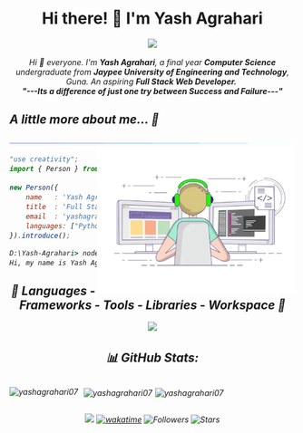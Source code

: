 <!--
- Original Creation by Yash Agrahari (Yash-Agrahari)
- Github Repository: https://github.com/Yashagrahari07/Yashagrahari07
- ⭐ Don't forget to give a star ⭐
-->

<h1 align="center">Hi there! 👋 I'm Yash Agrahari</h1>
<p align="center">
  <a href="https://github.com/Yashagrahari07/Yashagrahari07"><img src="https://readme-typing-svg.herokuapp.com?lines=Computer+Science+Undergraduate;Full+Stack+Web+Developer;Aspiring+Learner&center=true&width=500&height=50"></a>
</p>

<p align="center">
  <em>
    Hi 👋 everyone. I'm <b>Yash Agrahari</b>, a final year <b>Computer Science</b> undergraduate from <b>Jaypee University of Engineering and Technology</b>, Guna.
    An aspiring <b>Full Stack Web Developer.</b>&nbsp;
  <br>
  <b><i>"---Its a difference of just one try between Success and Failure---"</i></b>
</p>

## A little more about me... 🌟
<!--x axis divider-->
<img src="/assets/images/horizontal-divider-gradient.gif">

<picture> 
<a href="https://media.giphy.com/media/SWoSkN6DxTszqIKEqv/giphy.gif" alt="Developer">
<img src="/assets//images/developer.webp" align="right" width="350">
</a>
</picture>

```js
"use creativity";
import { Person } from 'india';

new Person({
    name   : 'Yash Agrahari',
    title  : 'Full Stack Developer',
    email  : 'yashagrahari456@gmail.com',
    languages: ["Python", "C++", "C", "Javascript"]
}).introduce();
```

```cmd
D:\Yash-Agrahari> node index.js
Hi, my name is Yash Agrahari, I'm a Full Stack Developer from Indonesia.
```

<div align="center">
    
## 🚀 Languages - Frameworks - Tools - Libraries - Workspace 🚀
<p align="center">
    <img src="https://skillicons.dev/icons?i=react,redux,nodejs,express,firebase,tailwindcss,bootstrap,html,css,vscode,figma,git,js,postman,mysql,mongodb,github,vscode"/>
 </p>

## 📊 GitHub Stats:
<div style="display: flex;">
    <p style="margin-right: 5px;"><img align="left" src="https://github-readme-stats.vercel.app/api/top-langs?username=yashagrahari07&show_icons=true&locale=en&layout=compact&theme=radical" alt="yashagrahari07" /></p>
    <p style="margin-left: 5px;"><img align="center" src="https://github-readme-stats.vercel.app/api?username=yashagrahari07&show_icons=true&locale=en&theme=radical" alt="yashagrahari07" /></p>
    <p style="margin-left: 5px;"><img align="center" src="https://github-readme-streak-stats.herokuapp.com/?user=Yashagrahari07&show_icons=true&locale=en&theme=radical" alt="yashagrahari07" /></p>
</div>

![](https://komarev.com/ghpvc/?username=Yashagrahari07) [![wakatime](https://wakatime.com/badge/user/22520ecf-cee6-4d59-a21f-b5d7f4f8e491.svg)](https://wakatime.com/@22520ecf-cee6-4d59-a21f-b5d7f4f8e491) ![Followers](https://img.shields.io/github/followers/Yashagrahari07?label=Followers) ![Stars](https://img.shields.io/github/stars/Yash-Agrahari?label=Stars)
